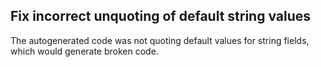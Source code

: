 ## Fix incorrect unquoting of default string values

The autogenerated code was not quoting default values for string fields, which would generate broken code.
